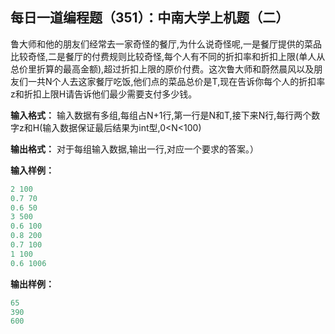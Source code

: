 ## 每日一道编程题（351）：中南大学上机题（二）
鲁大师和他的朋友们经常去一家奇怪的餐厅,为什么说奇怪呢,一是餐厅提供的菜品比较奇怪,二是餐厅的付费规则比较奇怪,每个人有不同的折扣率和折扣上限(单人从总价里折算的最高金额),超过折扣上限的原价付费。这次鲁大师和蔚然晨风以及朋友们一共N个人去这家餐厅吃饭,他们点的菜品总价是T,现在告诉你每个人的折扣率z和折扣上限H请告诉他们最少需要支付多少钱。

**输入格式：**
输入数据有多组,每组占N+1行,第一行是N和T,接下来N行,每行两个数字z和H(输入数据保证最后结果为int型,0<N<100)

**输出格式：**
对于每组输入数据,输出一行,对应一个要求的答案。）

**输入样例：**
``` c
2 100
0.7 70
0.6 50
3 500
0.6 100
0.8 200
0.7 100
1 100
0.6 1006
```
**输出样例：**
``` c
65
390
600
```